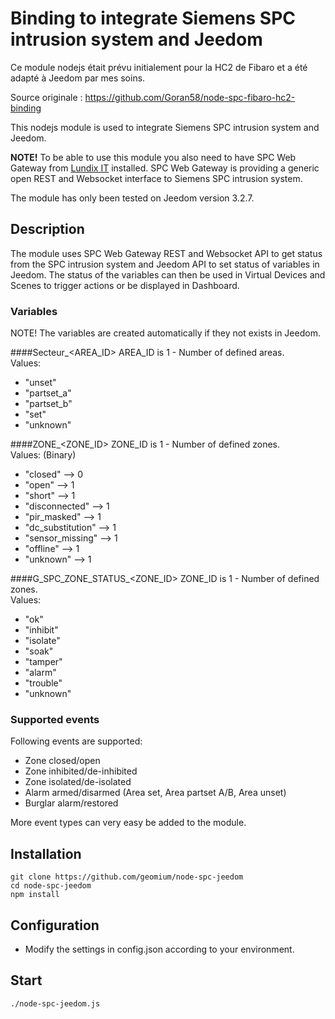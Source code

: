 # Binding to integrate Siemens SPC intrusion system and Jeedom

Ce module nodejs était prévu initialement pour la HC2 de Fibaro et a été adapté à Jeedom par mes soins.

Source originale : https://github.com/Goran58/node-spc-fibaro-hc2-binding

This nodejs module is used to integrate Siemens SPC intrusion system and Jeedom. 

<b>NOTE!</b> To be able to use this module you also need to have SPC Web Gateway from [Lundix IT](http://forum.lundix.se) installed. SPC Web Gateway is providing a generic open REST and Websocket interface to Siemens SPC intrusion system.

The module has only been tested on Jeedom version 3.2.7.

## Description
The module uses SPC Web Gateway REST and Websocket API to get status from the SPC intrusion system and Jeedom API to set status of variables in Jeedom. The status of the variables can then be used in Virtual Devices and Scenes to trigger actions or be displayed in Dashboard.

### Variables
NOTE! The variables are created automatically if they not exists in Jeedom.

####Secteur_&lt;AREA_ID&gt;
AREA_ID is 1 - Number of defined areas.<br>
Values:
- "unset"
- "partset_a"
- "partset_b"
- "set"
- "unknown"

####ZONE_&lt;ZONE_ID&gt;
ZONE_ID is 1 - Number of defined zones.<br>
Values: (Binary)
- "closed" --> 0
- "open" --> 1
- "short" --> 1
- "disconnected" --> 1
- "pir_masked" --> 1
- "dc_substitution" --> 1
- "sensor_missing" --> 1
- "offline" --> 1
- "unknown" --> 1

####G_SPC_ZONE_STATUS_&lt;ZONE_ID&gt;
ZONE_ID is 1 - Number of defined zones.<br>
Values:
- "ok"
- "inhibit"
- "isolate"
- "soak"
- "tamper"
- "alarm"
- "trouble"
- "unknown"

### Supported events
Following events are supported:
- Zone closed/open  
- Zone inhibited/de-inhibited  
- Zone isolated/de-isolated  
- Alarm armed/disarmed (Area set, Area partset A/B, Area unset)
- Burglar alarm/restored

More event types can very easy be added to the module.
  
## Installation
      
	git clone https://github.com/geomium/node-spc-jeedom
	cd node-spc-jeedom
	npm install
	
## Configuration

- Modify the settings in config.json according to your environment.


## Start
	./node-spc-jeedom.js
